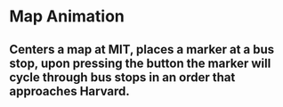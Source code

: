 # Map Animation
## Centers a map at MIT, places a marker at a bus stop, upon pressing the button the marker will cycle through bus stops in an order that approaches Harvard.

